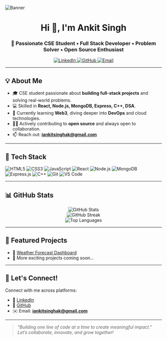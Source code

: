 ![Banner](https://github.com/Iankitsinghak/Iankitsinghak/blob/main/banner.png)

<h1 align="center">Hi 👋, I'm Ankit Singh</h1>
<h3 align="center">🚀 Passionate CSE Student • Full Stack Developer • Problem Solver • Open Source Enthusiast</h3>

<p align="center">
  <a href="https://www.linkedin.com/in/ankit-singh-5937a4324" target="_blank">
    <img src="https://img.shields.io/badge/-LinkedIn-0A66C2?style=for-the-badge&logo=linkedin&logoColor=white" alt="LinkedIn"/>
  </a>
  <a href="https://github.com/Iankitsinghak" target="_blank">
    <img src="https://img.shields.io/badge/-GitHub-181717?style=for-the-badge&logo=github&logoColor=white" alt="GitHub"/>
  </a>
  <a href="mailto:iankitsinghak@gmail.com" target="_blank">
    <img src="https://img.shields.io/badge/-Gmail-D14836?style=for-the-badge&logo=gmail&logoColor=white" alt="Email"/>
  </a>
</p>

---

## 💡 About Me

- 🎓 CSE student passionate about **building full-stack projects** and solving real-world problems.
- 💻 Skilled in **React, Node.js, MongoDB, Express, C++, DSA**.
- 🌱 Currently learning **Web3**, diving deeper into **DevOps** and cloud technologies.
- 🧑‍💻 Actively contributing to **open source** and always open to collaboration.
- 📫 Reach out: **iankitsinghak@gmail.com**

---

## 🚀 Tech Stack

![HTML5](https://img.shields.io/badge/-HTML5-E34F26?style=flat&logo=html5&logoColor=white)
![CSS3](https://img.shields.io/badge/-CSS3-1572B6?style=flat&logo=css3)
![JavaScript](https://img.shields.io/badge/-JavaScript-F7DF1E?style=flat&logo=javascript&logoColor=black)
![React](https://img.shields.io/badge/-React-61DAFB?style=flat&logo=react)
![Node.js](https://img.shields.io/badge/-Node.js-339933?style=flat&logo=node.js&logoColor=white)
![MongoDB](https://img.shields.io/badge/-MongoDB-47A248?style=flat&logo=mongodb&logoColor=white)
![Express.js](https://img.shields.io/badge/-Express.js-black?style=flat&logo=express&logoColor=white)
![C++](https://img.shields.io/badge/-C++-00599C?style=flat&logo=c%2B%2B)
![Git](https://img.shields.io/badge/-Git-F05032?style=flat&logo=git&logoColor=white)
![VS Code](https://img.shields.io/badge/-VS%20Code-007ACC?style=flat&logo=visual-studio-code)

---

## 📊 GitHub Stats

<p align="center">
  <img src="https://github-readme-stats.vercel.app/api?username=Iankitsinghak&show_icons=true&theme=radical&hide_border=true" alt="GitHub Stats"/>
  <br/>
  <img src="https://github-readme-streak-stats.herokuapp.com/?user=Iankitsinghak&theme=radical&hide_border=true" alt="GitHub Streak"/>
  <br/>
  <img src="https://github-readme-stats.vercel.app/api/top-langs/?username=Iankitsinghak&layout=compact&theme=radical&hide_border=true" alt="Top Languages"/>
</p>

---

## 📂 Featured Projects

- 🔗 [Weather Forecast Dashboard](https://github.com/Iankitsinghak/weather_forecast-dashboard)
- 🚧 More exciting projects coming soon...

---

## 🤝 Let's Connect!

Connect with me across platforms:

- 🔗 [LinkedIn](https://www.linkedin.com/in/ankit-singh-5937a4324)
- 💼 [GitHub](https://github.com/Iankitsinghak)
- ✉️ Email: **iankitsinghak@gmail.com**

---

> _"Building one line of code at a time to create meaningful impact."_  
> _Let’s collaborate, innovate, and grow together!_
